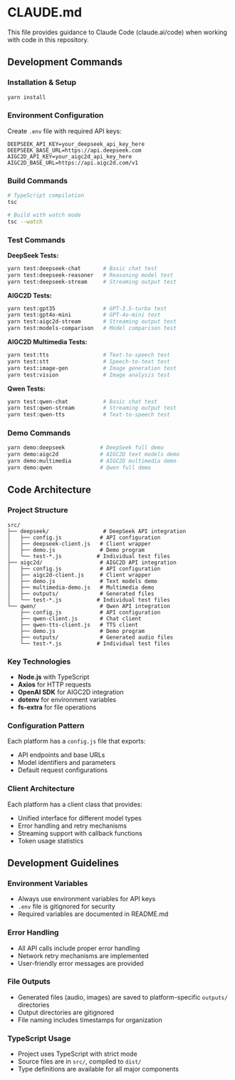 # CLAUDE.md

This file provides guidance to Claude Code (claude.ai/code) when working with code in this repository.

## Development Commands

### Installation & Setup
```bash
yarn install
```

### Environment Configuration
Create `.env` file with required API keys:
```env
DEEPSEEK_API_KEY=your_deepseek_api_key_here
DEEPSEEK_BASE_URL=https://api.deepseek.com
AIGC2D_API_KEY=your_aigc2d_api_key_here
AIGC2D_BASE_URL=https://api.aigc2d.com/v1
```

### Build Commands
```bash
# TypeScript compilation
tsc

# Build with watch mode
tsc --watch
```

### Test Commands

**DeepSeek Tests:**
```bash
yarn test:deepseek-chat       # Basic chat test
yarn test:deepseek-reasoner   # Reasoning model test
yarn test:deepseek-stream     # Streaming output test
```

**AIGC2D Tests:**
```bash
yarn test:gpt35               # GPT-3.5-turbo test
yarn test:gpt4o-mini          # GPT-4o-mini test
yarn test:aigc2d-stream       # Streaming output test
yarn test:models-comparison   # Model comparison test
```

**AIGC2D Multimedia Tests:**
```bash
yarn test:tts                 # Text-to-speech test
yarn test:stt                 # Speech-to-text test
yarn test:image-gen           # Image generation test
yarn test:vision              # Image analysis test
```

**Qwen Tests:**
```bash
yarn test:qwen-chat           # Basic chat test
yarn test:qwen-stream         # Streaming output test
yarn test:qwen-tts            # Text-to-speech test
```

### Demo Commands
```bash
yarn demo:deepseek           # DeepSeek full demo
yarn demo:aigc2d             # AIGC2D text models demo
yarn demo:multimedia         # AIGC2D multimedia demo
yarn demo:qwen               # Qwen full demo
```

## Code Architecture

### Project Structure
```
src/
├── deepseek/                 # DeepSeek API integration
│   ├── config.js            # API configuration
│   ├── deepseek-client.js   # Client wrapper
│   ├── demo.js              # Demo program
│   └── test-*.js           # Individual test files
├── aigc2d/                  # AIGC2D API integration
│   ├── config.js            # API configuration
│   ├── aigc2d-client.js     # Client wrapper
│   ├── demo.js              # Text models demo
│   ├── multimedia-demo.js   # Multimedia demo
│   ├── outputs/             # Generated files
│   └── test-*.js           # Individual test files
└── qwen/                    # Qwen API integration
    ├── config.js            # API configuration
    ├── qwen-client.js       # Chat client
    ├── qwen-tts-client.js   # TTS client
    ├── demo.js              # Demo program
    ├── outputs/             # Generated audio files
    └── test-*.js           # Individual test files
```

### Key Technologies
- **Node.js** with TypeScript
- **Axios** for HTTP requests
- **OpenAI SDK** for AIGC2D integration
- **dotenv** for environment variables
- **fs-extra** for file operations

### Configuration Pattern
Each platform has a `config.js` file that exports:
- API endpoints and base URLs
- Model identifiers and parameters
- Default request configurations

### Client Architecture
Each platform has a client class that provides:
- Unified interface for different model types
- Error handling and retry mechanisms
- Streaming support with callback functions
- Token usage statistics

## Development Guidelines

### Environment Variables
- Always use environment variables for API keys
- `.env` file is gitignored for security
- Required variables are documented in README.md

### Error Handling
- All API calls include proper error handling
- Network retry mechanisms are implemented
- User-friendly error messages are provided

### File Outputs
- Generated files (audio, images) are saved to platform-specific `outputs/` directories
- Output directories are gitignored
- File naming includes timestamps for organization

### TypeScript Usage
- Project uses TypeScript with strict mode
- Source files are in `src/`, compiled to `dist/`
- Type definitions are available for all major components